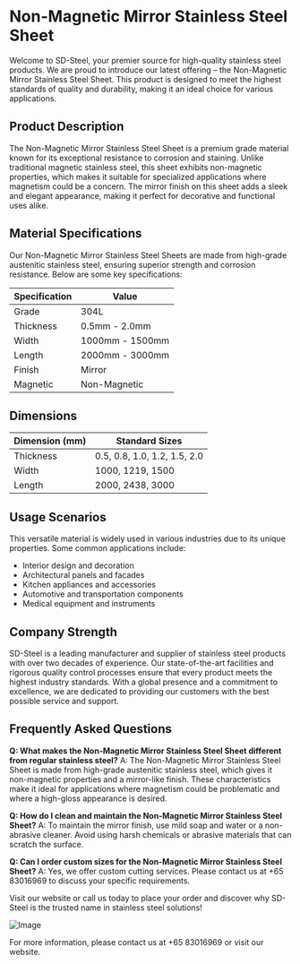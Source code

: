# Non-Magnetic Mirror Stainless Steel Sheet

Welcome to SD-Steel, your premier source for high-quality stainless steel products. We are proud to introduce our latest offering – the Non-Magnetic Mirror Stainless Steel Sheet. This product is designed to meet the highest standards of quality and durability, making it an ideal choice for various applications.

## Product Description
The Non-Magnetic Mirror Stainless Steel Sheet is a premium grade material known for its exceptional resistance to corrosion and staining. Unlike traditional magnetic stainless steel, this sheet exhibits non-magnetic properties, which makes it suitable for specialized applications where magnetism could be a concern. The mirror finish on this sheet adds a sleek and elegant appearance, making it perfect for decorative and functional uses alike.

## Material Specifications
Our Non-Magnetic Mirror Stainless Steel Sheets are made from high-grade austenitic stainless steel, ensuring superior strength and corrosion resistance. Below are some key specifications:

| Specification | Value |
|---------------|-------|
| Grade         | 304L  |
| Thickness     | 0.5mm - 2.0mm |
| Width         | 1000mm - 1500mm |
| Length        | 2000mm - 3000mm |
| Finish        | Mirror |
| Magnetic      | Non-Magnetic |

## Dimensions
| Dimension (mm) | Standard Sizes |
|----------------|----------------|
| Thickness      | 0.5, 0.8, 1.0, 1.2, 1.5, 2.0 |
| Width          | 1000, 1219, 1500 |
| Length         | 2000, 2438, 3000 |

## Usage Scenarios
This versatile material is widely used in various industries due to its unique properties. Some common applications include:
- Interior design and decoration
- Architectural panels and facades
- Kitchen appliances and accessories
- Automotive and transportation components
- Medical equipment and instruments

## Company Strength
SD-Steel is a leading manufacturer and supplier of stainless steel products with over two decades of experience. Our state-of-the-art facilities and rigorous quality control processes ensure that every product meets the highest industry standards. With a global presence and a commitment to excellence, we are dedicated to providing our customers with the best possible service and support.

## Frequently Asked Questions
**Q: What makes the Non-Magnetic Mirror Stainless Steel Sheet different from regular stainless steel?**
A: The Non-Magnetic Mirror Stainless Steel Sheet is made from high-grade austenitic stainless steel, which gives it non-magnetic properties and a mirror-like finish. These characteristics make it ideal for applications where magnetism could be problematic and where a high-gloss appearance is desired.

**Q: How do I clean and maintain the Non-Magnetic Mirror Stainless Steel Sheet?**
A: To maintain the mirror finish, use mild soap and water or a non-abrasive cleaner. Avoid using harsh chemicals or abrasive materials that can scratch the surface.

**Q: Can I order custom sizes for the Non-Magnetic Mirror Stainless Steel Sheet?**
A: Yes, we offer custom cutting services. Please contact us at +65 83016969 to discuss your specific requirements.

Visit our website or call us today to place your order and discover why SD-Steel is the trusted name in stainless steel solutions!

![Image](https://github.com/user-attachments/assets/2567258e-e124-4816-932d-1809bd27ef0b)

For more information, please contact us at +65 83016969 or visit our website.